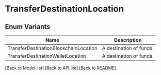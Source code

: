 # TransferDestinationLocation

## Enum Variants

| Name | Description |
|---- | -----|
| TransferDestinationBlockchainLocation | A destination of funds. |
| TransferDestinationWalletLocation | A destination of funds. |

[[Back to Model list]](../README.md#documentation-for-models) [[Back to API list]](../README.md#documentation-for-api-endpoints) [[Back to README]](../README.md)


